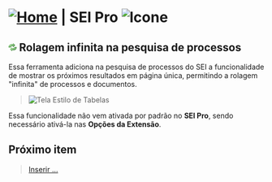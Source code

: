 # [![Home](../img/home.png)](../) |  SEI Pro ![Icone](../img/icon-32.png)

## ![SEI Pro Rolagem Infinita](../img/icon-rolageminfinita.png) Rolagem infinita na pesquisa de processos

Essa ferramenta adiciona na pesquisa de processos do SEI a funcionalidade de mostrar os próximos resultados em página única, permitindo a rolagem "infinita" de processos e documentos.

> ![Tela Estilo de Tabelas](../img/tela-rolageminfinita.gif) 

Essa funcionalidade não vem ativada por padrão no **SEI Pro**, sendo necessário ativá-la nas **Opções da Extensão**.

## Próximo item

> [Inserir ...](../pages/PAGE.md)
